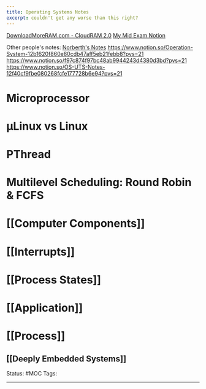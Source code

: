 ```yaml
---
title: Operating Systems Notes
excerpt: couldn't get any worse than this right?
---
```

[DownloadMoreRAM.com - CloudRAM 2.0](https://downloadmoreram.com/)
[My Mid Exam Notion](https://moisthebest.notion.site/Mo-s-OS-UTS-Notes-133305f27850807b96c9e46ce4f62a72?pvs=4)

Other people's notes:
[Norberth's Notes](https://docs.google.com/document/d/1wFayVkOesPq96KYeaOVXPEqpB8rB_HokiUk9sDUFIpw/edit?tab=t.57f9a3rnvlv9)
https://www.notion.so/Operation-System-12b1620f860e80cdb47aff5eb21febb8?pvs=21
https://www.notion.so/f97c874f97bc48ab9944243d4380d3bd?pvs=21
https://www.notion.so/OS-UTS-Notes-12f40cf9fbe080268fcfe177728b6e94?pvs=21

# Microprocessor
# µLinux vs Linux

# PThread

# Multilevel Scheduling: Round Robin & FCFS

# [[Computer Components]]
# [[Interrupts]] 

# [[Process States]]
# [[Application]] 

# [[Process]] 

## [[Deeply Embedded Systems]] 




Status: #MOC
Tags:

---
